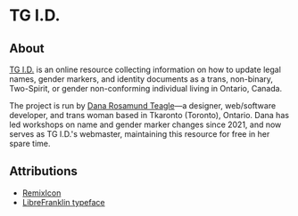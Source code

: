 # TG I.D.

## About
[TG I.D.](https://tg-id.ca) is an online resource collecting information on how to update legal names, gender markers, and identity documents as a trans, non-binary, Two-Spirit, or gender non-conforming individual living in Ontario, Canada.

The project is run by [Dana Rosamund Teagle](https://danateagle.com)—a designer, web/software developer, and trans woman based in Tkaronto (Toronto), Ontario. Dana has led workshops on name and gender marker changes since 2021, and now serves as TG I.D.'s webmaster, maintaining this resource for free in her spare time.

## Attributions
- [RemixIcon](https://remixicon.com/)
- [LibreFranklin typeface](https://fonts.google.com/specimen/Libre+Franklin)